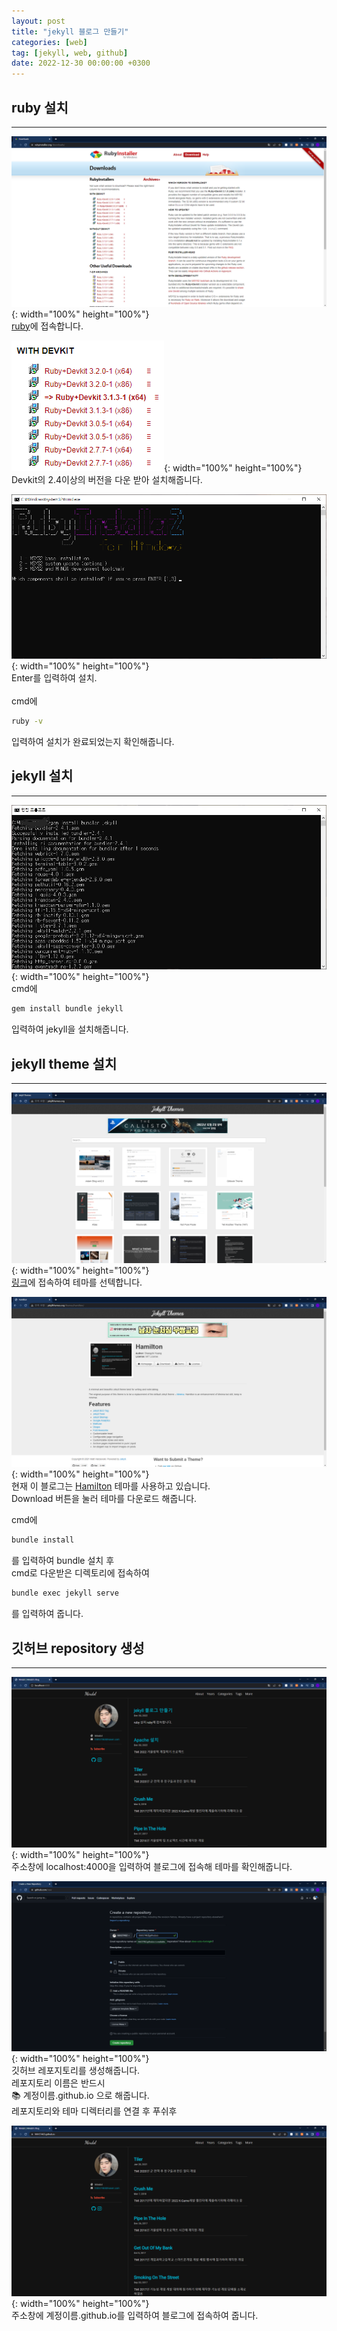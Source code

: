 ```yaml
---
layout: post
title: "jekyll 블로그 만들기"
categories: [web]
tag: [jekyll, web, github]
date: 2022-12-30 00:00:00 +0300
---
```


## ruby 설치
-------------------------
![image](/assets/img/jekyll/ruby_home.png){: width="100%" height="100%"}<br>
[ruby](https://rubyinstaller.org/downloads//)에 접속합니다.

![image](/assets/img/jekyll/ruby_down.png){: width="100%" height="100%"}<br>
Devkit의 2.4이상의 버전을 다운 받아 설치해줍니다.<br>

![image](/assets/img/jekyll/ruby_install_1.png){: width="100%" height="100%"}<br>
Enter를 입력하여 설치.<br><br>
cmd에
```bash
ruby -v
```
입력하여 설치가 완료되었는지 확인해줍니다.<br>

## jekyll 설치
-------------------------
![image](/assets/img/jekyll/jekyll_install.jpg){: width="100%" height="100%"}<br>
cmd에
```bash
gem install bundle jekyll
```
입력하여 jekyll을 설치해줍니다.<br>

## jekyll theme 설치
------------------------
![image](/assets/img/jekyll/jekyll_theme_1.png){: width="100%" height="100%"}<br>
[링크](http://jekyllthemes.org/)에 접속하여 테마를 선텍합니다.<br>

![image](/assets/img/jekyll/jekyll_theme_2.png){: width="100%" height="100%"}<br>
현재 이 블로그는 [Hamilton](http://jekyllthemes.org/themes/hamilton/) 테마를 사용하고 있습니다.<br>
Download 버튼을 눌러 테마를 다운로드 해줍니다.<br>

cmd에
```bash
bundle install
```
를 입력하여 bundle 설치 후<br>
cmd로 다운받은 디렉토리에 접속하여
```bash
bundle exec jekyll serve
```
를 입력하여 줍니다.<br>

## 깃허브 repository 생성
------------------------
![image](/assets/img/jekyll/localhost.png){: width="100%" height="100%"}<br>
주소창에 localhost:4000을 입력하여 블로그에 접속해 테마를 확인해줍니다.<br>

![image](/assets/img/jekyll/repository.png){: width="100%" height="100%"}<br>
깃허브 레포지토리를 생성해줍니다.<br>
레포지토리 이름은 반드시<br>
📚 계정이름.github.io 으로 해줍니다.<br>
레포지토리와 테마 디렉터리를 연결 후 푸쉬후<br>

![image](/assets/img/jekyll/blog_check.png){: width="100%" height="100%"}<br>
주소창에 계정이름.github.io를 입력하여 블로그에 접속하여 줍니다.<br>